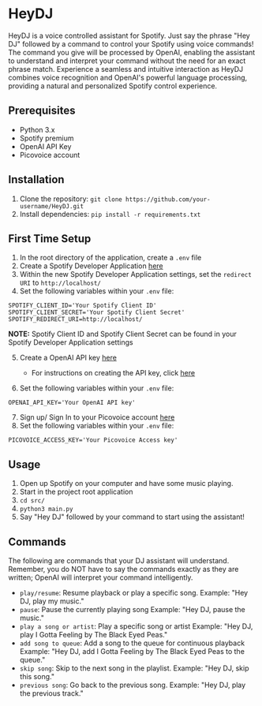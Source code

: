 # HeyDJ

HeyDJ is a voice controlled assistant for Spotify. Just say the phrase "Hey DJ" followed by a command to control your Spotify using voice commands! The command you give will be processed by OpenAI, enabling the assistant to understand and interpret your command without the need for an exact phrase match. Experience a seamless and intuitive interaction as HeyDJ combines voice recognition and OpenAI's powerful language processing, providing a natural and personalized Spotify control experience.

## Prerequisites

- Python 3.x
- Spotify premium
- OpenAI API Key
- Picovoice account

## Installation

1. Clone the repository: `git clone https://github.com/your-username/HeyDJ.git`
2. Install dependencies: `pip install -r requirements.txt`

## First Time Setup

1. In the root directory of the application, create a `.env` file
2. Create a Spotify Developer Application [here](https://developer.spotify.com/)
3. Within the new Spotify Developer Application settings, set the `redirect URI` to `http://localhost/`
4. Set the following variables within your `.env` file:

  ```env
  SPOTIFY_CLIENT_ID='Your Spotify Client ID'
  SPOTIFY_CLIENT_SECRET='Your Spotify Client Secret'
  SPOTIFY_REDIRECT_URI=http://localhost/
  ```
   **NOTE:** Spotify Client ID and Spotify Client Secret can be found in your Spotify Developer Application settings

5. Create a OpenAI API key [here](https://openai.com/)
    - For instructions on creating the API key, click [here](https://www.maisieai.com/help/how-to-get-an-openai-api-key-for-chatgpt)

6. Set the following variables within your `.env` file:

  ```env
  OPENAI_API_KEY='Your OpenAI API key'
  ```

7. Sign up/ Sign In to your Picovoice account [here](https://picovoice.ai/)
8. Set the following variables within your `.env` file:

  ```env
  PICOVOICE_ACCESS_KEY='Your Picovoice Access key'
  ```

## Usage

1. Open up Spotify on your computer and have some music playing.
2. Start in the project root application
3. `cd src/`
4. `python3 main.py`
5. Say "Hey DJ" followed by your command to start using the assistant!

## Commands

The following are commands that your DJ assistant will understand. Remember, you do NOT have to say the commands exactly as they are written; OpenAI will interpret your command intelligently.

- `play/resume`: Resume playback or play a specific song.
    Example: "Hey DJ, play my music."
- `pause`: Pause the currently playing song
    Example: "Hey DJ, pause the music."
- `play a song or artist`: Play a specific song or artist
    Example: "Hey DJ, play I Gotta Feeling by The Black Eyed Peas."
- `add song to queue`: Add a song to the queue for continuous playback
    Example: "Hey DJ, add I Gotta Feeling by The Black Eyed Peas to the queue."
- `skip song`: Skip to the next song in the playlist.
    Example: "Hey DJ, skip this song."
- `previous song`: Go back to the previous song.
    Example: "Hey DJ, play the previous track."
